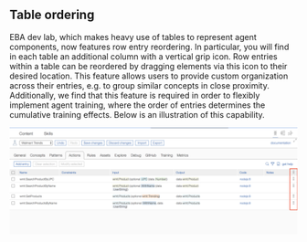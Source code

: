 ## Table ordering

EBA dev lab, which makes heavy use of tables to represent agent components, now features row entry reordering. In particular, you will find in each table an additional column with a vertical grip icon. Row entries within a table can be reordered by dragging elements via this icon to their desired location. This feature allows users to provide custom organization across their entries, e.g. to group similar concepts in close proximity. Additionally, we find that this feature is required in order to flexibly implement agent training, where the order of entries determines the cumulative training effects. Below is an illustration of this capability.

[![Table ordering](../images/table-ordering.png "Table ordering")](../images/table-ordering.png)
